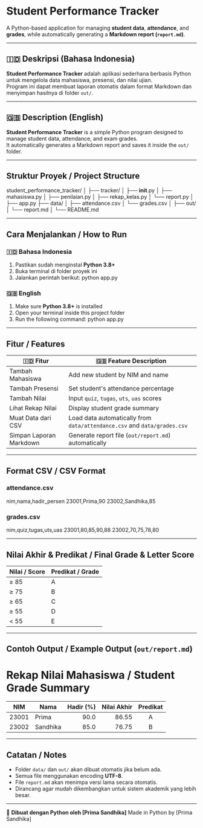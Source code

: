 # Student Performance Tracker

A Python-based application for managing **student data**, **attendance**, and **grades**, while automatically generating a **Markdown report (`report.md`)**.

---

## 🇮🇩 Deskripsi (Bahasa Indonesia)

**Student Performance Tracker** adalah aplikasi sederhana berbasis Python untuk mengelola data mahasiswa, presensi, dan nilai ujian.  
Program ini dapat membuat laporan otomatis dalam format Markdown dan menyimpan hasilnya di folder `out/`.

---

## 🇬🇧 Description (English)

**Student Performance Tracker** is a simple Python program designed to manage student data, attendance, and exam grades.  
It automatically generates a Markdown report and saves it inside the `out/` folder.

---

## Struktur Proyek / Project Structure

student_performance_tracker/
│
├── tracker/
│ ├── **init**.py
│ ├── mahasiswa.py
│ ├── penilaian.py
│ ├── rekap_kelas.py
│ └── report.py
│
├── app.py
├── data/
│ ├── attendance.csv
│ └── grades.csv
│
├── out/
│ └── report.md
│
└── README.md

---

## Cara Menjalankan / How to Run

### 🇮🇩 Bahasa Indonesia

1. Pastikan sudah menginstal **Python 3.8+**
2. Buka terminal di folder proyek ini
3. Jalankan perintah berikut:
   python app.py

### 🇬🇧 English

1. Make sure **Python 3.8+** is installed
2. Open your terminal inside this project folder
3. Run the following command:
   python app.py

---

## Fitur / Features

| 🇮🇩 Fitur                | 🇬🇧 Feature Description                                                   |
| ----------------------- | ------------------------------------------------------------------------ |
| Tambah Mahasiswa        | Add new student by NIM and name                                          |
| Tambah Presensi         | Set student's attendance percentage                                      |
| Tambah Nilai            | Input `quiz`, `tugas`, `uts`, `uas` scores                               |
| Lihat Rekap Nilai       | Display student grade summary                                            |
| Muat Data dari CSV      | Load data automatically from `data/attendance.csv` and `data/grades.csv` |
| Simpan Laporan Markdown | Generate report file (`out/report.md`) automatically                     |

---

## Format CSV / CSV Format

### attendance.csv

nim,nama,hadir_persen
23001,Prima,90
23002,Sandhika,85

### grades.csv

nim,quiz,tugas,uts,uas
23001,80,85,90,88
23002,70,75,78,80

---

## Nilai Akhir & Predikat / Final Grade & Letter Score

| Nilai / Score | Predikat / Grade |
| ------------- | ---------------- |
| ≥ 85          | A                |
| ≥ 75          | B                |
| ≥ 65          | C                |
| ≥ 55          | D                |
| < 55          | E                |

---

## Contoh Output / Example Output (`out/report.md`)

# Rekap Nilai Mahasiswa / Student Grade Summary

| NIM   | Nama     | Hadir (%) | Nilai Akhir | Predikat |
| ----- | -------- | --------: | ----------: | :------: |
| 23001 | Prima    |      90.0 |       86.55 |    A     |
| 23002 | Sandhika |      85.0 |       76.75 |    B     |

---

## Catatan / Notes

- Folder `data/` dan `out/` akan dibuat otomatis jika belum ada.
- Semua file menggunakan encoding **UTF-8**.
- File `report.md` akan menimpa versi lama secara otomatis.
- Dirancang agar mudah dikembangkan untuk sistem akademik yang lebih besar.

---

📌 **Dibuat dengan Python oleh [Prima Sandhika]**
Made in Python by [Prima Sandhika]

